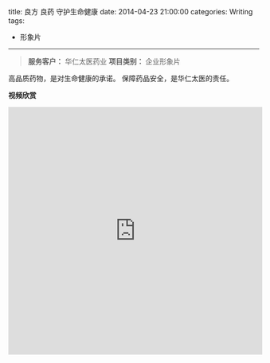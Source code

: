 title: 良方 良药 守护生命健康
date: 2014-04-23 21:00:00
categories: Writing
tags:
 - 形象片
---


> __服务客户：__ 华仁太医药业
> __项目类别：__ 企业形象片


高品质药物，是对生命健康的承诺。
保障药品安全，是华仁太医的责任。

__视频欣赏__

<iframe height=498 width=510 src="http://player.youku.com/embed/XMTQwNzIzMTMyOA==" frameborder=0 allowfullscreen></iframe>
